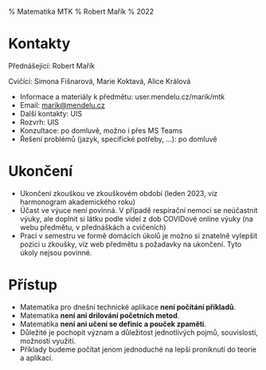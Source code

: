 % Matematika MTK
% Robert Mařík
% 2022


# Kontakty

Přednášející: Robert Mařík

Cvičící: Simona Fišnarová, Marie Koktavá, Alice Králová

* Informace a materiály k předmětu: user.mendelu.cz/marik/mtk
* Email: marik@mendelu.cz
* Další kontakty: UIS
* Rozvrh: UIS
* Konzultace: po domluvě, možno i přes MS Teams
* Řešení problémů (jazyk, specifické potřeby, ...):  po domluvě

# Ukončení

* Ukončení zkouškou ve zkouškovém období (leden 2023, viz harmonogram akademického roku)
* Účast ve výuce není povinná. V případě respirační nemoci se neúčastnit výuky, ale doplnit si látku podle videí z dob COVIDové online výuky (na webu předmětu, v přednáškách a cvičeních)
* Prací v semestru ve formě domácích úkolů je možno si znatelně vylepšit pozici u zkoušky, viz web předmětu s požadavky na ukončení. Tyto úkoly nejsou povinné.

# Přístup

* Matematika pro dnešní technické aplikace **není počítání příkladů**.
* Matematika **není ani drilování početních metod**.
* Matematika **není ani učení se definic a pouček zpaměti**.
* Důležité je pochopit význam a důležitost jednotlivých pojmů, souvislosti, možnosti využití. 
* Příklady budeme počítat jenom jednoduché na lepší proniknutí do teorie a aplikací. 







